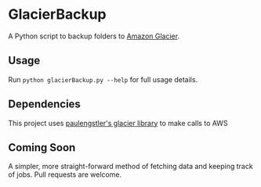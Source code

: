 # GlacierBackup

A Python script to backup folders to 
[Amazon Glacier](http://aws.amazon.com/glacier/).

## Usage

Run `python glacierBackup.py --help` for full usage details.

## Dependencies

This project uses [paulengstler's glacier library](http://paulengstler.github.com/glacier/) to make calls to AWS

## Coming Soon

A simpler, more straight-forward method of fetching data and keeping track of jobs.  Pull requests are welcome.
